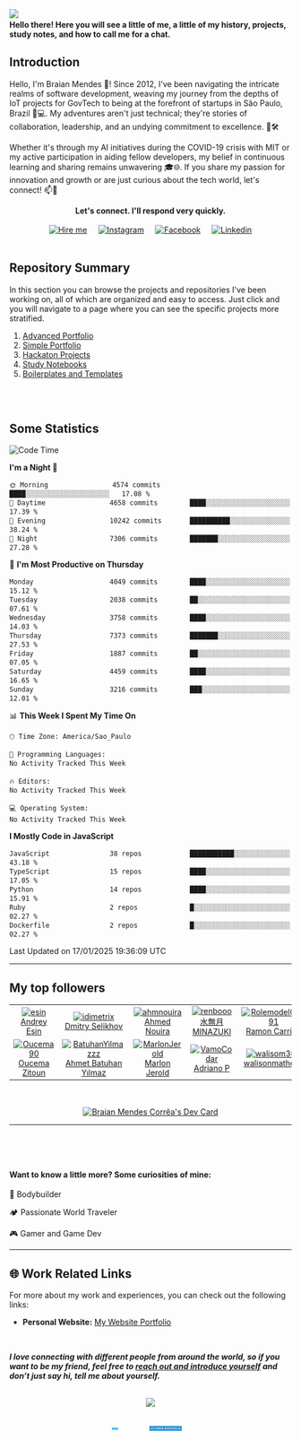 <!-- SECTION 01: BANNER -->
<img src="https://capsule-render.vercel.app/api?type=waving&color=timeGradient&height=250&section=header&text=Braian%20Mendes&fontSize=70&fontAlignY=35&desc=Full-Stack%20Software%20Developer/Engineer&descAlignY=50" />
     	
<!-- ## Table of Contents -->
<div>
<b>Hello there! Here you will see a little of me, a little of my history, projects, study notes, and how to call me for a chat.</b>
<br/>
	 
<!-- 1. [About Me](#introduction)
2. [Skills](#skills)
3. [Experience](#experience)
4. [Education](#education)
5. [Certifications](#certifications)
6. [Achievements](#achievements)
7. [Hobbies & Interests](#hobbies-interests)
8. [Contact](#contact) 
-->

## Introduction
Hello, I'm Braian Mendes 👋! Since 2012, I've been navigating the intricate realms of software development, weaving my journey from the depths of IoT projects for GovTech to being at the forefront of startups in São Paulo, Brazil 🌆💻. My adventures aren't just technical; they're stories of collaboration, leadership, and an undying commitment to excellence. 🚀🛠️

Whether it's through my AI initiatives during the COVID-19 crisis with MIT or my active participation in aiding fellow developers, my belief in continuous learning and sharing remains unwavering 🎓🌐. If you share my passion for innovation and growth or are just curious about the tech world, let's connect! 📫🙌
    
<div align="center"><b>Let's connect. I'll respond very quickly.</b></div>
	
<br/>
	
<div align="center" style="display: flex; align-items: center; justify-content: center;">
  <a href="https://api.whatsapp.com/send?phone=5537991512954">
    <img style="display: block; margin: 0 10px; width: auto; height: 35px;" src="https://img.shields.io/badge/-Hire%20me-blue?style=for-the-badge" alt="Hire me">
  </a>
  <a href="https://www.instagram.com/uaibraian/">
    <img style="display: block; margin: 0 10px; width: auto; height: 35px;" src="https://img.shields.io/badge/-Instagram-black?style=for-the-badge" alt="Instagram">
  </a>
  <a href="https://www.facebook.com/braianmtech">
    <img style="display: block; margin: 0 10px; width: auto; height: 35px;" src="https://img.shields.io/badge/-Facebook-%231877F2?style=for-the-badge" alt="Facebook">
  </a>
  <a href="https://www.linkedin.com/in/braianmendes/">
    <img style="display: block; margin: 0 10px; width: auto; height: 35px;" src="https://img.shields.io/badge/-Linkedin-%230A66C2?style=for-the-badge" alt="Linkedin">
  </a>
</div>  

<!-- SECTION 03: SUMMARY -->

<h2>Repository Summary</h2>
<p>In this section you can browse the projects and repositories I've been working on, all of which are organized and easy to access. Just click and you will navigate to a page where you can see the specific projects more stratified.</p>
<ol>
	<li><a href="https://github.com/BraianMendes/BraianMendes/blob/master/summary/advanced.md">Advanced Portfolio</a></li>
	<li><a href="https://github.com/BraianMendes/BraianMendes/blob/master/summary/simple.md">Simple Portfolio</a></li>
	<li><a href="https://github.com/BraianMendes/BraianMendes/blob/master/summary/hackaton.md">Hackaton Projects</a></li>
	<li><a href="https://github.com/BraianMendes/BraianMendes/blob/master/summary/study.md">Study Notebooks</a></li>
	<li><a href="https://github.com/BraianMendes/BraianMendes/blob/master/summary/boilerplate.md">Boilerplates and Templates</a></li>
</ol>

<br/>
<br/>
<h2>
Some Statistics
</h2>

<!--START_SECTION:waka-->
![Code Time](http://img.shields.io/badge/Code%20Time-146%20hrs%2015%20mins-blue)

**I'm a Night 🦉** 

```text
🌞 Morning                4574 commits        ████░░░░░░░░░░░░░░░░░░░░░   17.08 % 
🌆 Daytime                4658 commits        ████░░░░░░░░░░░░░░░░░░░░░   17.39 % 
🌃 Evening                10242 commits       ██████████░░░░░░░░░░░░░░░   38.24 % 
🌙 Night                  7306 commits        ███████░░░░░░░░░░░░░░░░░░   27.28 % 
```
📅 **I'm Most Productive on Thursday** 

```text
Monday                   4049 commits        ████░░░░░░░░░░░░░░░░░░░░░   15.12 % 
Tuesday                  2038 commits        ██░░░░░░░░░░░░░░░░░░░░░░░   07.61 % 
Wednesday                3758 commits        ████░░░░░░░░░░░░░░░░░░░░░   14.03 % 
Thursday                 7373 commits        ███████░░░░░░░░░░░░░░░░░░   27.53 % 
Friday                   1887 commits        ██░░░░░░░░░░░░░░░░░░░░░░░   07.05 % 
Saturday                 4459 commits        ████░░░░░░░░░░░░░░░░░░░░░   16.65 % 
Sunday                   3216 commits        ███░░░░░░░░░░░░░░░░░░░░░░   12.01 % 
```


📊 **This Week I Spent My Time On** 

```text
🕑︎ Time Zone: America/Sao_Paulo

💬 Programming Languages: 
No Activity Tracked This Week

🔥 Editors: 
No Activity Tracked This Week

💻 Operating System: 
No Activity Tracked This Week
```

**I Mostly Code in JavaScript** 

```text
JavaScript               38 repos            ███████████░░░░░░░░░░░░░░   43.18 % 
TypeScript               15 repos            ████░░░░░░░░░░░░░░░░░░░░░   17.05 % 
Python                   14 repos            ████░░░░░░░░░░░░░░░░░░░░░   15.91 % 
Ruby                     2 repos             █░░░░░░░░░░░░░░░░░░░░░░░░   02.27 % 
Dockerfile               2 repos             █░░░░░░░░░░░░░░░░░░░░░░░░   02.27 % 
```




 Last Updated on 17/01/2025 19:36:09 UTC
<!--END_SECTION:waka-->

<!-- ![Braian Mendes's GitHub Stats](https://github-readme-stats.vercel.app/api?username=BraianMendes&show_icons=true&title_color=fff&icon_color=79ff97&text_color=9f9f9f&bg_color=151515) -->

---

<h2> My top followers  </h2>
<!--START_SECTION:top-followers-->
<table>
  <tr>
    <td align="center">  
      <a href="https://github.com/esin">  
        <img src="https://avatars2.githubusercontent.com/u/69767" width="100px;" alt="esin"/>  
      </a>  
      <br />  
      <a href="https://github.com/esin">Andrey Esin</a>  
    </td>  
    <td align="center">  
      <a href="https://github.com/idimetrix">  
        <img src="https://avatars2.githubusercontent.com/u/6536323" width="100px;" alt="idimetrix"/>  
      </a>  
      <br />  
      <a href="https://github.com/idimetrix">Dmitry Selikhov</a>  
    </td>  
    <td align="center">  
      <a href="https://github.com/ahmnouira">  
        <img src="https://avatars2.githubusercontent.com/u/31603793" width="100px;" alt="ahmnouira"/>  
      </a>  
      <br />  
      <a href="https://github.com/ahmnouira">Ahmed Nouira</a>  
    </td>  
    <td align="center">  
      <a href="https://github.com/renbooo">  
        <img src="https://avatars2.githubusercontent.com/u/16249870" width="100px;" alt="renbooo"/>  
      </a>  
      <br />  
      <a href="https://github.com/renbooo">水無月 MINAZUKI</a>  
    </td>  
    <td align="center">  
      <a href="https://github.com/Rolemodel01291">  
        <img src="https://avatars2.githubusercontent.com/u/84802341" width="100px;" alt="Rolemodel01291"/>  
      </a>  
      <br />  
      <a href="https://github.com/Rolemodel01291">Ramon Carrion</a>  
    </td>  
    <td align="center">  
      <a href="https://github.com/misbot">  
        <img src="https://avatars2.githubusercontent.com/u/57812173" width="100px;" alt="misbot"/>  
      </a>  
      <br />  
      <a href="https://github.com/misbot">misbot</a>  
    </td>  
    <td align="center">  
      <a href="https://github.com/viniciusfinger">  
        <img src="https://avatars2.githubusercontent.com/u/51798742" width="100px;" alt="viniciusfinger"/>  
      </a>  
      <br />  
      <a href="https://github.com/viniciusfinger">Vinicius Finger</a>  
    </td>  
  </tr>
  <tr>
    <td align="center">  
      <a href="https://github.com/Oucema90">  
        <img src="https://avatars2.githubusercontent.com/u/6604864" width="100px;" alt="Oucema90"/>  
      </a>  
      <br />  
      <a href="https://github.com/Oucema90">Oucema Zitoun</a>  
    </td>  
    <td align="center">  
      <a href="https://github.com/BatuhanYilmazzz">  
        <img src="https://avatars2.githubusercontent.com/u/54447779" width="100px;" alt="BatuhanYilmazzz"/>  
      </a>  
      <br />  
      <a href="https://github.com/BatuhanYilmazzz">Ahmet Batuhan Yılmaz</a>  
    </td>  
    <td align="center">  
      <a href="https://github.com/MarlonJerold">  
        <img src="https://avatars2.githubusercontent.com/u/63025001" width="100px;" alt="MarlonJerold"/>  
      </a>  
      <br />  
      <a href="https://github.com/MarlonJerold">Marlon Jerold</a>  
    </td>  
    <td align="center">  
      <a href="https://github.com/VamoCodar">  
        <img src="https://avatars2.githubusercontent.com/u/51723157" width="100px;" alt="VamoCodar"/>  
      </a>  
      <br />  
      <a href="https://github.com/VamoCodar">Adriano P</a>  
    </td>  
    <td align="center">  
      <a href="https://github.com/walisom360">  
        <img src="https://avatars2.githubusercontent.com/u/45033721" width="100px;" alt="walisom360"/>  
      </a>  
      <br />  
      <a href="https://github.com/walisom360">walisonmatheus</a>  
    </td>  
    <td align="center">  
      <a href="https://github.com/diegojunio">  
        <img src="https://avatars2.githubusercontent.com/u/18354403" width="100px;" alt="diegojunio"/>  
      </a>  
      <br />  
      <a href="https://github.com/diegojunio">Diego Junio</a>  
    </td>  
    <td align="center">  
      <a href="https://github.com/develophardware">  
        <img src="https://avatars2.githubusercontent.com/u/41173170" width="100px;" alt="develophardware"/>  
      </a>  
      <br />  
      <a href="https://github.com/develophardware">Paulo Rodrigues</a>  
    </td>  
  </tr>
</table>
<!--END_SECTION:top-followers-->

<br>
<br>

<div  align="center" style="display: flex;  align-items: center;  justify-content: center;" >
<a href="https://app.daily.dev/BraianMendes"><img src="https://api.daily.dev/devcards/1de7b7effad6466f9d2b83be22810ff0.png?r=8l3" width="400" alt="Braian Mendes Corrêa's Dev Card"/></a>
</div>

---

<h4 style="margin-top: 5rem">
Want to know a little more? Some curiosities of mine:
</h4>

:apple: Bodybuilder

:camping: Passionate World Traveler

:video_game: Gamer and Game Dev

---
	
## 🌐 Work Related Links
For more about my work and experiences, you can check out the following links:

<!-- - **Personal Blog:** [Your Blog Name](URL) -->
- **Personal Website:** [My Website Portfolio](www.braian.tech)
<!-- # - **Dribbble:** [Your Dribbble Profile](URL) -->
<!-- # - **Behance:** [Your Behance Profile](URL) -->
<!-- # - **Medium:** [Your Medium Profile](URL) -->

	
<br>
<em><b><p> I love connecting with different people from around the world, so if you want to be my friend, feel free to <a href="https://twitter.com/braian_dev">reach out and introduce yourself</a> and don’t just say hi, tell me about yourself. </p></b></em>
<br>	
	
<div  align="center" style="display: flex;  align-items: center;  justify-content: center;" >
<img src="https://media.giphy.com/media/26FmQ6EOvLxp6cWyY/giphy.gif" style="margin: 0 auto" align="center">
</div>

<br>
<br>	

<div  align="center" style="display: flex;  align-items: center;  justify-content: center;" >
<a href="https://api.whatsapp.com/send?phone=5537991512954">  
<img 
    style="display: block; 
           margin-left: auto;
           margin-right: auto;
           width: 20%;
	   max-height: 20px"
    src="https://github.com/BraianMendes/BraianMendes/blob/master/src/assets/hire-me!.svg" 
    alt="Hire me">
</img>
</a>
<a href="https://www.braian.tech">  
<img 
    style="display: block; 
           margin-left: auto;
           margin-right: auto;
           width: 46%;
	   max-height: 20px"
    src="https://github.com/BraianMendes/BraianMendes/blob/master/src/assets/-my-www-portfolio.svg" 
    alt="My Portfolio">
</img>
</a>
</div>

<!-- Notes

Engenheiro de software apaixonado por inovação. Foco em desenvolvimento web e mobile. Também desenvolvedor de IA, IoT e Blockchain. Codando desde 2012. Desde então tenho dedicado todo o meu tempo a constante aprendizado e evolução. Atualmente iniciei cursos superiores de cibersegurança e desenvolvimento de blockchain. Eu me posiciono como um engenheiro de soluções digitais não preso a uma
linguagem ou tecnologia. Um apaixonado por inovação e impacto através de novas tecnologias, vivo para isso e respiro o dia inteiro, todos os dias, em todas semanas do ano. 

Onde pode conhecer meu portfólio
* Github: https://github.com/BraianMendes
* Site pessoal: www.braian.tech

Outras plataformas onde pode me encontrar e conhecer meu trabalho
* HackerRank: https://www.hackerrank.com/BraianMendes
* Leetcode: https://leetcode.com/BraianMendes/
* Topcoder: https://www.topcoder.com/members/BraianMendes
* HackerEarth: https://www.hackerearth.com/@00.braian.dev
* GeeksForGeeks: https://auth.geeksforgeeks.org/user/00braiandev/
* Codewars: https://www.codewars.com/users/BraianMendes
* Coderbyte: https://coderbyte.com/profile/BraianMendes
* Codesignal: https://app.codesignal.com/profile/braianmendes
* CodeChef: https://www.codechef.com/users/braianmendes
* Codersrank: https://profile.codersrank.io/user/braianmendes

Saving the world one algorith at a time!

-->
